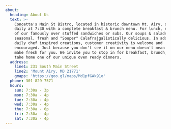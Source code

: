 ```yaml
---
about:
  heading: About Us
  text: >-
    Concetta's Main St Bistro, located in historic downtown Mt. Airy, opens
    daily at 7:30 with a complete breakfast & brunch menu. For lunch, enjoy one
    of our famously over stuffed sandwiches or subs. Our soups & salads our
    seasonal, fresh and "Souper" Calafrajgalistically delicious. In addition to
    daily chef inspired creations, customer creativity is welcome and
    encouraged. Just because you don't see it on our menu doesn't mean we can't
    make fresh for you. We invite you to stop in for breakfast, brunch, lunch or
    take home one of our unique oven ready dinners.
  address:
    line1: 231 South Main Street
    line2: 'Mount Airy, MD 21771'
    gmaps: 'https://goo.gl/maps/Md1pfGAk91o'
  phone: 301-829-7571
  hours:
    sun: 7:30a - 3p
    mon: 7:30a - 4p
    tue: 7:30a - 4p
    wed: 7:30a - 4p
    thu: 7:30a - 6p
    fri: 7:30a - 4p
    sat: 7:30a - 4p
---
```

